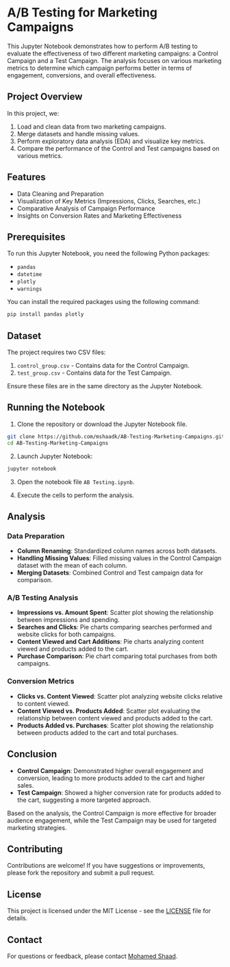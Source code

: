 # A/B Testing for Marketing Campaigns

This Jupyter Notebook demonstrates how to perform A/B testing to evaluate the effectiveness of two different marketing campaigns: a Control Campaign and a Test Campaign. The analysis focuses on various marketing metrics to determine which campaign performs better in terms of engagement, conversions, and overall effectiveness.

## Project Overview

In this project, we:
1. Load and clean data from two marketing campaigns.
2. Merge datasets and handle missing values.
3. Perform exploratory data analysis (EDA) and visualize key metrics.
4. Compare the performance of the Control and Test campaigns based on various metrics.

## Features

- Data Cleaning and Preparation
- Visualization of Key Metrics (Impressions, Clicks, Searches, etc.)
- Comparative Analysis of Campaign Performance
- Insights on Conversion Rates and Marketing Effectiveness

## Prerequisites

To run this Jupyter Notebook, you need the following Python packages:

- `pandas`
- `datetime`
- `plotly`
- `warnings`

You can install the required packages using the following command:

```bash
pip install pandas plotly
```

## Dataset
The project requires two CSV files:

1. `control_group.csv` - Contains data for the Control Campaign.
2. `test_group.csv` - Contains data for the Test Campaign.
   
Ensure these files are in the same directory as the Jupyter Notebook.

## Running the Notebook
1. Clone the repository or download the Jupyter Notebook file.

```bash
git clone https://github.com/mshaadk/AB-Testing-Marketing-Campaigns.git
cd AB-Testing-Marketing-Campaigns
```

2. Launch Jupyter Notebook:

```bash
jupyter notebook
```

3. Open the notebook file `AB Testing.ipynb`.

4. Execute the cells to perform the analysis.

## Analysis
### Data Preparation
- **Column Renaming**: Standardized column names across both datasets.
- **Handling Missing Values**: Filled missing values in the Control Campaign dataset with the mean of each column.
- **Merging Datasets**: Combined Control and Test campaign data for comparison.
  
### A/B Testing Analysis
- **Impressions vs. Amount Spent**: Scatter plot showing the relationship between impressions and spending.
- **Searches and Clicks**: Pie charts comparing searches performed and website clicks for both campaigns.
- **Content Viewed and Cart Additions**: Pie charts analyzing content viewed and products added to the cart.
- **Purchase Comparison**: Pie chart comparing total purchases from both campaigns.
  
### Conversion Metrics
- **Clicks vs. Content Viewed**: Scatter plot analyzing website clicks relative to content viewed.
- **Content Viewed vs. Products Added**: Scatter plot evaluating the relationship between content viewed and products added to the cart.
- **Products Added vs. Purchases**: Scatter plot showing the relationship between products added to the cart and total purchases.
  
## Conclusion
- **Control Campaign**: Demonstrated higher overall engagement and conversion, leading to more products added to the cart and higher sales.
- **Test Campaign**: Showed a higher conversion rate for products added to the cart, suggesting a more targeted approach.
  
Based on the analysis, the Control Campaign is more effective for broader audience engagement, while the Test Campaign may be used for targeted marketing strategies.

## Contributing
Contributions are welcome! If you have suggestions or improvements, please fork the repository and submit a pull request.

## License
This project is licensed under the MIT License - see the [LICENSE](LICENSE.txt) file for details.

## Contact
For questions or feedback, please contact [Mohamed Shaad](https://www.linkedin.com/in/mohamedshaad/).
